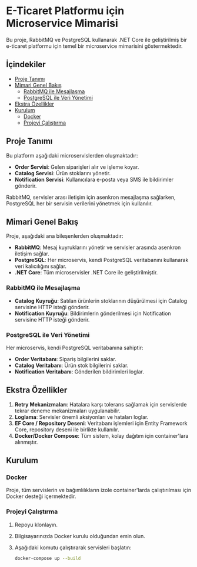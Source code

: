 # E-Ticaret Platformu için Microservice Mimarisi

Bu proje, RabbitMQ ve PostgreSQL kullanarak .NET Core ile geliştirilmiş bir e-ticaret platformu için temel bir microservice mimarisini göstermektedir.

## İçindekiler
- [Proje Tanımı](#proje-tanımı)
- [Mimari Genel Bakış](#mimari-genel-bakış)
  - [RabbitMQ ile Mesajlaşma](#rabbitmq-ile-mesajlaşma)
  - [PostgreSQL ile Veri Yönetimi](#postgresql-ile-veri-yönetimi)
- [Ekstra Özellikler](#ekstra-özellikler)
- [Kurulum](#kurulum)
  - [Docker](#docker)
  - [Projeyi Çalıştırma](#projeyi-çalıştırma)

## Proje Tanımı

Bu platform aşağıdaki microservislerden oluşmaktadır:

- **Order Servisi**: Gelen siparişleri alır ve işleme koyar.
- **Catalog Servisi**: Ürün stoklarını yönetir.
- **Notification Servisi**: Kullanıcılara e-posta veya SMS ile bildirimler gönderir.

RabbitMQ, servisler arası iletişim için asenkron mesajlaşma sağlarken, PostgreSQL her bir servisin verilerini yönetmek için kullanılır.

## Mimari Genel Bakış

Proje, aşağıdaki ana bileşenlerden oluşmaktadır:

- **RabbitMQ**: Mesaj kuyruklarını yönetir ve servisler arasında asenkron iletişim sağlar.
- **PostgreSQL**: Her microservis, kendi PostgreSQL veritabanını kullanarak veri kalıcılığını sağlar.
- **.NET Core**: Tüm microservisler .NET Core ile geliştirilmiştir.

### RabbitMQ ile Mesajlaşma

- **Catalog Kuyruğu**: Satılan ürünlerin stoklarının düşürülmesi için Catalog servisine HTTP isteği gönderir.
- **Notification Kuyruğu**: Bildirimlerin gönderilmesi için Notification servisine HTTP isteği gönderir.

### PostgreSQL ile Veri Yönetimi

Her microservis, kendi PostgreSQL veritabanına sahiptir:

- **Order Veritabanı**: Sipariş bilgilerini saklar.
- **Catalog Veritabanı**: Ürün stok bilgilerini saklar.
- **Notification Veritabanı**: Gönderilen bildirimleri loglar.

## Ekstra Özellikler

1. **Retry Mekanizmaları**: Hatalara karşı tolerans sağlamak için servislerde tekrar deneme mekanizmaları uygulanabilir.
2. **Loglama**: Servisler önemli aksiyonları ve hataları loglar.
3. **EF Core / Repository Deseni**: Veritabanı işlemleri için Entity Framework Core, repository deseni ile birlikte kullanılır.
4. **Docker/Docker Compose**: Tüm sistem, kolay dağıtım için container'lara alınmıştır.

## Kurulum

### Docker

Proje, tüm servislerin ve bağımlılıkların izole container'larda çalıştırılması için Docker desteği içermektedir.

### Projeyi Çalıştırma

1. Repoyu klonlayın.
2. Bilgisayarınızda Docker kurulu olduğundan emin olun.
3. Aşağıdaki komutu çalıştırarak servisleri başlatın:

   ```bash
   docker-compose up --build
